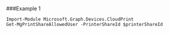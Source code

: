 ###Example 1
```
Import-Module Microsoft.Graph.Devices.CloudPrint
Get-MgPrintShareAllowedUser -PrinterShareId $printerShareId
```
